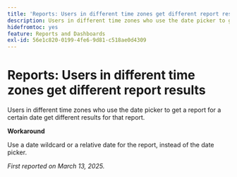 ```yaml
---
title: 'Reports: Users in different time zones get different report results'
description: Users in different time zones who use the date picker to get a report for a certain date get different results for that report.
hidefromtoc: yes
feature: Reports and Dashboards
exl-id: 56e1c820-0199-4fe6-9d81-c518ae0d4309
---
```

# Reports: Users in different time zones get different report results

Users in different time zones who use the date picker to get a report for a certain date get different results for that report. 

**Workaround**

Use a date wildcard or a relative date for the report, instead of the date picker.

_First reported on March 13, 2025._
